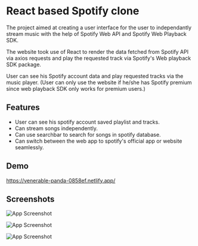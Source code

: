 
# React based Spotify clone

The project aimed at creating a user interface for the user to independantly stream music with the help of Spotify Web API and Spotify Web Playback SDK.

The website took use of React to render the data fetched from Spotify API via axios requests and play the requested track via Spotify's Web playback SDK package.

User can see his Spotify account data and play requested tracks via the music player.
(User can only use the website if he/she has Spotify premium since web playback SDK only works for premium users.)


## Features

- User can see his spotify account saved playlist and tracks.
- Can stream songs independently.
- Can use searchbar to search for songs in spotify database.
- Can switch between the web app to spotify's official app or website seamlessly. 


## Demo

https://venerable-panda-0858ef.netlify.app/


## Screenshots

![App Screenshot](https://i.ibb.co/8Yw5bRm/homepage.jpg)


![App Screenshot](https://i.ibb.co/dmzj612/homepage2.jpg)


![App Screenshot](https://i.ibb.co/rwQXfkx/homepage3.jpg)

